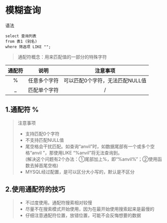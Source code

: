

# 模糊查询

语法
```
select 查询列表
from 表1 (别名) 
where 筛选项 LIKE "";
```

> 通配符概念：用来匹配值的一部分的特殊字符

|通配符|说明|注意事项|
|:---:|:---:|:---:|
|%|任意多个字符|可以匹配0个字符，无法匹配NULL值|
|_|匹配单个字符|/|

## 1.通配符 %
> 注意事项
> - 支持匹配0个字符
> - 不支持匹配NULL值
> - 尾空格会干扰匹配。如查询“anvil”时，如数据尾部有一个或多个空格“anvil ”，那使用LIKE “%anvil”将无法查询到。<br>(解决这个问题有2个办法：①尾部加上%，即“%anvil%”；②使用函数去掉首尾空格)</br>
> - MYSQL经过配置，是可以区分大小写的，默认是不区分

## 2.使用通配符的技巧
> - 不过度使用。通配符搜索相对较慢
> - 尽量不在搜索模式开始使用，因为在最开始使用搜索起来是最慢的
> - 仔细注意通配符位置，放错位置，可能不会反悔想要的数据

